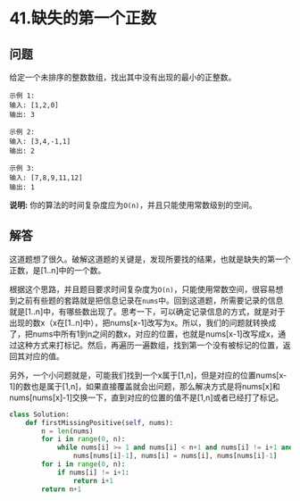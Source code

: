 # 41.缺失的第一个正数

## 问题
给定一个未排序的整数数组，找出其中没有出现的最小的正整数。

```
示例 1:
输入: [1,2,0]
输出: 3

示例 2:
输入: [3,4,-1,1]
输出: 2

示例 3:
输入: [7,8,9,11,12]
输出: 1
```

**说明:**
你的算法的时间复杂度应为`O(n)`，并且只能使用常数级别的空间。

## 解答
这道题想了很久。破解这道题的关键是，发现所要找的结果，也就是缺失的第一个正数，是[1..n]中的一个数。

根据这个思路，并且题目要求时间复杂度为`O(n)`，只能使用常数空间，很容易想到之前有些题的套路就是把信息记录在`nums`中。回到这道题，所需要记录的信息就是[1..n]中，有哪些数出现了。思考一下，可以确定记录信息的方式，就是对于出现的数x（x在[1..n]中），把nums[x-1]改写为x。所以，我们的问题就转换成了，把nums中所有1到n之间的数x，对应的位置，也就是nums[x-1]改写成x，通过这种方式来打标记。然后，再遍历一遍数组，找到第一个没有被标记的位置，返回其对应的值。

另外，一个小问题就是，可能我们找到一个x属于[1,n]，但是对应的位置nums[x-1]的数也是属于[1,n]，如果直接覆盖就会出问题，那么解决方式是将nums[x]和nums[nums[x]-1]交换一下，直到对应的位置的值不是[1,n]或者已经打了标记。

```python
class Solution:
    def firstMissingPositive(self, nums):
        n = len(nums)
        for i in range(0, n):
            while nums[i] >= 1 and nums[i] < n+1 and nums[i] != i+1 and nums[nums[i]-1] != nums[i]:
                nums[nums[i]-1], nums[i] = nums[i], nums[nums[i]-1]
        for i in range(0, n):
            if nums[i] != i+1:
                return i+1
        return n+1

```
